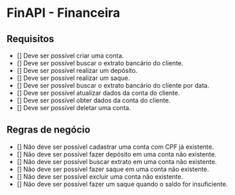# FinAPI - Financeira

## Requisitos

 - [] Deve ser possível criar uma conta.
 - [] Deve ser possível buscar o extrato bancário do cliente.
 - [] Deve ser possível realizar um depósito.
 - [] Deve ser possível realizar um saque.
 - [] Deve ser possível buscar o extrato bancário do cliente por data.
 - [] Deve ser possível atualizar dados da conta do cliente.
 - [] Deve ser possível obter dados da conta do cliente.
 - [] Deve ser possível deletar uma conta.

## Regras de negócio

 - [] Não deve ser possível cadastrar uma conta com CPF já existente.
 - [] Não deve ser possível fazer depósito em uma conta não existente.
 - [] Não deve ser possível buscar extrato em uma conta não existente.
 - [] Não deve ser possível fazer saque em uma conta não existente.
 - [] Não deve ser possível excluir uma conta não existente.
 - [] Não deve ser possível fazer um saque quando o saldo for insuficiente.

